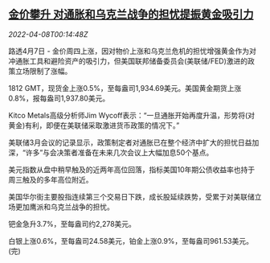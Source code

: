 <!--1649377863000-->
[金价攀升 对通胀和乌克兰战争的担忧提振黄金吸引力](https://cn.reuters.com/article/precious-metals-0407-thur-idCNKCS2M000M)
------

<div><i>2022-04-08T00:14:48Z</i></div><p>路透4月7日 - 金价周四上涨，因对物价上涨和乌克兰危机的担忧增强黄金作为对冲通胀工具和避险资产的吸引力，但美国联邦储备委员会(美联储/FED)激进的政策立场限制了涨幅。</p><p>1812 GMT，现货金上涨0.5%，至每盎司1,934.69美元。美国黄金期货上涨0.8%，报每盎司1,937.80美元。</p><p>Kitco Metals高级分析师Jim Wycoff表示：“一旦通胀开始再度升温，形势将(对黄金)有利，即便在美联储采取激进货币政策的情况下。”</p><p>美联储3月会议的记录显示，政策制定者对通胀已在整个经济中扩大的担忧日益加深，“许多”与会决策者准备在未来几次会议上大幅加息50个基点。</p><p>美元指数从盘中稍早触及的近两年高位回落，指标美国10年期公债收益率也持于周三触及的多年高位附近。</p><p>美国华尔街主要股指连续第三个交易日下跌，成长股延续跌势，受累于对美联储立场更加鹰派和乌克兰战争的担忧。</p><p>钯金急升3.7%，至每盎司约2,278美元。</p><p>白银上涨0.6%，至每盎司24.58美元，铂金上涨0.9%，至每盎司961.53美元。(完)</p>
